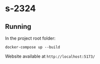 # s-2324

## Running

In the project root folder:

```
docker-compose up --build
```

Website available at ```http://localhost:5173/```